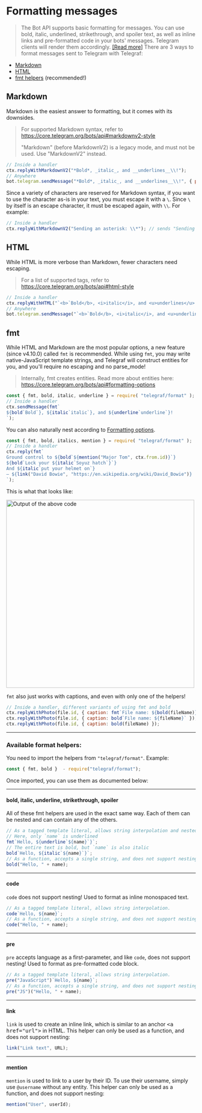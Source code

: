 # Formatting messages

> The Bot API supports basic formatting for messages. You can use bold, italic, underlined, strikethrough, and spoiler text, as well as inline links and pre-formatted code in your bots' messages. Telegram clients will render them accordingly. [[Read more]](https://core.telegram.org/bots/api#formatting-options)
There are 3 ways to format messages sent to Telegram with Telegraf:

* [Markdown](#markdown)
* [HTML](#html)
* [fmt helpers](#fmt) (recommended!)

## Markdown

Markdown is the easiest answer to formatting, but it comes with its downsides.


> For supported Markdown syntax, refer to https://core.telegram.org/bots/api#markdownv2-style
>
> "Markdown" (before MarkdownV2) is a legacy mode, and must not be used. Use "MarkdownV2" instead.
```javascript
// Inside a handler
ctx.replyWithMarkdownV2("*Bold*, _italic_, and __underlines__\\!");
// Anywhere
bot.telegram.sendMessage("*Bold*, _italic_, and __underlines__\\!", { parse_mode: "MarkdownV2" });
```

Since a variety of characters are reserved for Markdown syntax, if you want to use the character as-is in your text, you must escape it with a `\`. Since `\` by itself is an escape character, it must be escaped again, with `\\`. For example:

```javascript
// Inside a handler
ctx.replyWithMarkdownV2("Sending an asterisk: \\*"); // sends "Sending an asterisk: *"
```

## HTML

While HTML is more verbose than Markdown, fewer characters need escaping.

> For a list of supported tags, refer to https://core.telegram.org/bots/api#html-style
```javascript
// Inside a handler
ctx.replyWithHTML("`<b>`Bold</b>, <i>italic</i>, and <u>underlines</u>!");
// Anywhere
bot.telegram.sendMessage("`<b>`Bold</b>, <i>italic</i>, and <u>underlines</u>!", { parse_mode: "HTML" });
```

## fmt

While HTML and Markdown are the most popular options, a new feature (since v4.10.0) called `fmt` is recommended. While using `fmt`, you may write native-JavaScript template strings, and Telegraf will construct entities for you, and you'll require no escaping and no parse_mode!

> Internally, fmt creates entities. Read more about entities here: https://core.telegram.org/bots/api#formatting-options
```javascript
const { fmt, bold, italic, underline } = require( "telegraf/format" );
// Inside a handler
ctx.sendMessage(fmt`
${bold`Bold`}, ${italic`italic`}, and ${underline`underline`}!
`);
```

You can also naturally nest according to [Formatting options](https://core.telegram.org/bots/api#formatting-options).

```javascript
const { fmt, bold, italics, mention } = require( "telegraf/format" );
// Inside a handler
ctx.reply(fmt`
Ground control to ${bold`${mention("Major Tom", ctx.from.id)}`}
${bold`Lock your ${italic`Soyuz hatch`}`}
And ${italic`put your helmet on`}
— ${link("David Bowie", "https://en.wikipedia.org/wiki/David_Bowie")}
`);
```

This is what that looks like:

<img src="./assets/fmt.jpg" alt="Output of the above code" width="500">

`fmt` also just works with captions, and even with only one of the helpers!

```javascript
// Inside a handler, different variants of using fmt and bold
ctx.replyWithPhoto(file.id, { caption: fmt`File name: ${bold(fileName)}` });
ctx.replyWithPhoto(file.id, { caption: bold`File name: ${fileName}` });
ctx.replyWithPhoto(file.id, { caption: bold(fileName) });
```

---

### Available format helpers:

You need to import the helpers from `"telegraf/format"`. Example:

```javascript
const { fmt, bold }  - require("telegraf/format");
```

Once imported, you can use them as documented below:

---

#### bold, italic, underline, strikethrough, spoiler

All of these fmt helpers are used in the exact same way. Each of them can be nested and can contain any of the others.

```javascript
// As a tagged template literal, allows string interpolation and nested formatting
// Here, only `name` is underlined
fmt`Hello, ${underline`${name}`}`;
// The entire text is bold, but `name` is also italic
bold`Hello, ${italic`${name}`}`;
// As a function, accepts a single string, and does not support nesting
bold("Hello, " + name);
```

---

#### code

`code` does not support nesting! Used to format as inline monospaced text.

```javascript
// As a tagged template literal, allows string interpolation.
code`Hello, ${name}`;
// As a function, accepts a single string, and does not support nesting
code("Hello, " + name);
```

---

#### pre

`pre` accepts language as a first-parameter, and like `code`, does not support nesting! Used to format as pre-formatted code block.

```javascript
// As a tagged template literal, allows string interpolation.
pre("JavaScript")`Hello, ${name}`;
// As a function, accepts a single string, and does not support nesting
pre("JS")("Hello, " + name);
```

---

#### link

`link` is used to create an inline link, which is similar to an anchor <kbd>\<a href="url"></kbd> in HTML. This helper can only be used as a function, and does not support nesting:

```javascript
link("Link text", URL);
```

---

#### mention

`mention` is used to link to a user by their ID. To use their username, simply use `@username` without any entity. This helper can only be used as a function, and does not support nesting:

```javascript
mention("User", userId);
```
